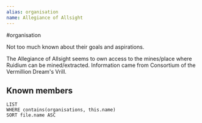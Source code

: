 ```yaml
---
alias: organisation
name: Allegiance of Allsight
---
```


#organisation

Not too much known about their goals and aspirations.

The Allegiance of Allsight seems to own access to the mines/place where Ruidium can be mined/extracted. Information came from Consortium of the Vermillion Dream's Vrill.

## Known members

```dataview
LIST 
WHERE contains(organisations, this.name)
SORT file.name ASC
```

